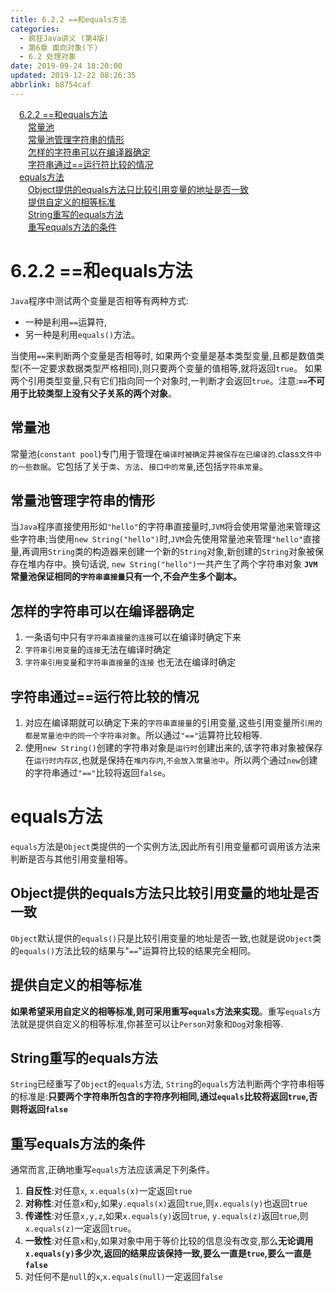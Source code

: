 ```yaml
---
title: 6.2.2 ==和equals方法
categories: 
  - 疯狂Java讲义 (第4版)
  - 第6章 面向对象(下)
  - 6.2 处理对象
date: 2019-09-24 18:20:00
updated: 2019-12-22 08:26:35
abbrlink: b8754caf
---
```

<div id='my_toc'><a href="/JavaReadingNotes/b8754caf/#6-2-2-==和equals方法" class="header_1">6.2.2 ==和equals方法</a><br><a href="/JavaReadingNotes/b8754caf/#常量池" class="header_2">常量池</a><br><a href="/JavaReadingNotes/b8754caf/#常量池管理字符串的情形" class="header_2">常量池管理字符串的情形</a><br><a href="/JavaReadingNotes/b8754caf/#怎样的字符串可以在编译器确定" class="header_2">怎样的字符串可以在编译器确定</a><br><a href="/JavaReadingNotes/b8754caf/#字符串通过==运行符比较的情况" class="header_2">字符串通过==运行符比较的情况</a><br><a href="/JavaReadingNotes/b8754caf/#equals方法" class="header_1">equals方法</a><br><a href="/JavaReadingNotes/b8754caf/#Object提供的equals方法只比较引用变量的地址是否一致" class="header_2">Object提供的equals方法只比较引用变量的地址是否一致</a><br><a href="/JavaReadingNotes/b8754caf/#提供自定义的相等标准" class="header_2">提供自定义的相等标准</a><br><a href="/JavaReadingNotes/b8754caf/#String重写的equals方法" class="header_2">String重写的equals方法</a><br><a href="/JavaReadingNotes/b8754caf/#重写equals方法的条件" class="header_2">重写equals方法的条件</a><br></div>
<style>.header_1{margin-left: 1em;}.header_2{margin-left: 2em;}.header_3{margin-left: 3em;}.header_4{margin-left: 4em;}.header_5{margin-left: 5em;}.header_6{margin-left: 6em;}</style>
<!--more-->
<script>if (navigator.platform.search('arm')==-1){document.getElementById('my_toc').style.display = 'none';}var e,p = document.getElementsByTagName('p');while (p.length>0) {e = p[0];e.parentElement.removeChild(e);}</script>

<!--end-->
<!--SSTStart-->
# 6.2.2 ==和equals方法 #
`Java`程序中测试两个变量是否相等有两种方式:
- 一种是利用`==`运算符,
- 另一种是利用`equals()`方法。

当使用`==`来判断两个变量是否相等时,
如果两个变量是基本类型变量,且都是数值类型(不一定要求数据类型严格相同),则只要两个变量的值相等,就将返回`true`。
如果两个引用类型变量,只有它们指向同一个对象时,一判断才会返回`true`。注意:**`==`不可用于比较类型上没有父子关系的两个对象**。

## 常量池 ##
常量池(`constant pool`)专门用于管理在`编译时被确定`并`被保存在已编译的`.class`文件中的一些数据`。它包括了关于`类`、`方法`、`接口中的常量`,还包括`字符串常量`。
## 常量池管理字符串的情形 ##
当`Java`程序直接使用形如`"hello"`的字符串直接量时,`JVM`将会使用常量池来管理这些字符串;当使用`new String("hello")`时,`JVM`会先使用常量池来管理`"hello"`直接量,再调用`String`类的构造器来创建一个新的`String`对象,新创建的`String`对象被保存在堆内存中。换句话说, `new String("hello")`一共产生了两个字符串对象
**`JVM`常量池保证相同的`字符串直接量`只有一个,不会产生多个副本。**
## 怎样的字符串可以在编译器确定 ##
1. 一条语句中只有`字符串直接量的连接`可以在编译时确定下来
2. `字符串引用变量`的`连接`无法在编译时确定
3. `字符串引用变量`和`字符串直接量`的`连接` 也无法在编译时确定

## 字符串通过==运行符比较的情况 ##
1. 对应在编译期就可以确定下来的`字符串直接量`的引用变量,这些引用变量所`引用的都是常量池中的同一个字符串对象`。所以通过`"=="`运算符比较相等.
2. 使用`new String()`创建的字符串对象是`运行时`创建出来的,该字符串对象被保存在`运行时内存区`,也就是保持在`堆内存内`,`不会放入常量池中`。所以两个通过`new`创建的字符串通过`"=="`比较将返回`false`。

# equals方法 #
`equals`方法是`Object`类提供的一个实例方法,因此所有引用变量都可调用该方法来判断是否与其他引用变量相等。
## Object提供的equals方法只比较引用变量的地址是否一致 ##
`Object`默认提供的`equals()`只是比较引用变量的地址是否一致,也就是说`Object`类的`equals()`方法比较的结果与"`==`"运算符比较的结果完全相同。
## 提供自定义的相等标准 ##
**如果希望采用自定义的相等标准,则可采用重写`equals`方法来实现**。重写`equals`方法就是提供自定义的相等标准,你甚至可以让`Person`对象和`Dog`对象相等.
## String重写的equals方法 ##
`String`已经重写了`Object`的`equals`方法, `String`的`equals`方法判断两个字符串相等的标准是:**只要两个字符串所包含的字符序列相同,通过`equals`比较将返回`true`,否则将返回`false`**
## 重写equals方法的条件 ##
通常而言,正确地重写`equals`方法应该满足下列条件。
1. **自反性**:对任意`x`, `x.equals(x)`一定返回`true`
2. **对称性**:对任意`x`和`y`,如果`y.equals(x)`返回`true`,则`x.equals(y)`也返回`true`
3. **传递性**:对任意`x,y,z`,如果`x.equals(y)`返回`true`, `y.equals(z)`返回`true`,则`x.equals(z)`一定返回`true`。
4. **一致性**:对任意`x`和`y`,如果对象中用于等价比较的信息没有改变,那么**无论调用`x.equals(y)`多少次,返回的结果应该保持一致,要么一直是`true`,要么一直是`false`**
5. 对任何不是`null`的`x`,`x.equals(null)`一定返回`false`

<!--SSTStop-->

